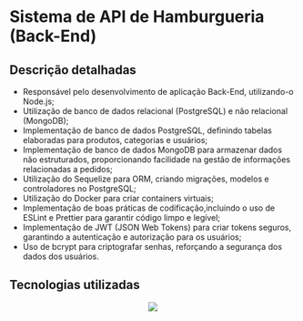 

# Sistema de API de Hamburgueria (Back-End)




## Descrição detalhadas


- Responsável pelo desenvolvimento de aplicação Back-End, utilizando-o Node.js;
- Utilização de banco de dados relacional (PostgreSQL) e não relacional (MongoDB);
- Implementação de banco de dados PostgreSQL, definindo tabelas elaboradas para produtos, categorias e usuários;
- Implementação de banco de dados MongoDB para armazenar dados não estruturados, proporcionando facilidade na gestão de informações relacionadas a pedidos;
- Utilização do Sequelize para ORM, criando migrações, modelos e controladores no PostgreSQL;
- Utilização do Docker para criar containers virtuais;
- Implementação de boas práticas de codificação,incluindo o uso de ESLint e Prettier para garantir código limpo e legível;
- Implementação de JWT (JSON Web Tokens) para criar tokens seguros, garantindo a autenticação e autorização para os usuários;
- Uso de bcrypt para criptografar senhas, reforçando a segurança dos dados dos usuários.


## Tecnologias utilizadas

<p align="center">
  <a href="https://skillicons.dev">
    <img src="https://skillicons.dev/icons?i=nodejs,express,sequelize,postgresql,mongodb,docker,linux,git,vscode&perline=14" />
  </a>
</p>
